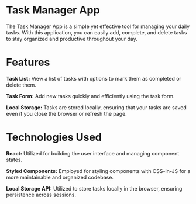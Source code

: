 # Task Manager App
The Task Manager App is a simple yet effective tool for managing your daily tasks. With this application, you can easily add, complete, and delete tasks to stay organized and productive throughout your day.

# Features
**Task List:** View a list of tasks with options to mark them as completed or delete them.

**Task Form:** Add new tasks quickly and efficiently using the task form.

**Local Storage:** Tasks are stored locally, ensuring that your tasks are saved even if you close the browser or refresh the page.

# Technologies Used
**React:** Utilized for building the user interface and managing component states.

**Styled Components:** Employed for styling components with CSS-in-JS for a more maintainable and organized codebase.

**Local Storage API:** Utilized to store tasks locally in the browser, ensuring persistence across sessions.
